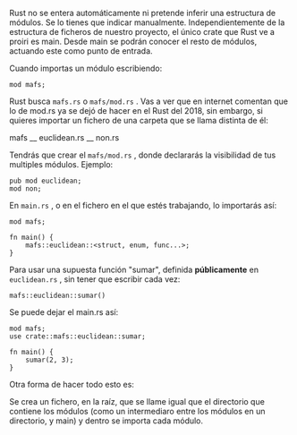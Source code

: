 Rust no se entera automáticamente ni pretende inferir una estructura de módulos. Se lo tienes que indicar manualmente. Independientemente de la estructura de ficheros de nuestro proyecto, el único crate que Rust ve a proiri es main. Desde main se podrán conocer el resto de módulos, actuando este como punto de entrada.

Cuando importas un módulo escribiendo:

``` 
mod mafs;
```

Rust busca  ```mafs.rs```  o  ```mafs/mod.rs``` . Vas a ver que en internet comentan que lo de mod.rs ya se dejó de hacer en el Rust del 2018, sin embargo, si quieres importar un fichero de una carpeta que se llama distinta de él:

mafs
	__ euclidean.rs
	__ non.rs

Tendrás que crear el  ```mafs/mod.rs``` , donde declararás la visibilidad de tus multiples módulos. Ejemplo:

```
pub mod euclidean;
mod non;
```

En  ```main.rs``` , o en el fichero en el que estés trabajando, lo importarás así:

```
mod mafs;

fn main() {
	mafs::euclidean::<struct, enum, func...>;
}
```

Para usar una supuesta función "sumar", definida **públicamente** en  ```euclidean.rs``` , sin tener que escribir cada vez:

```
mafs::euclidean::sumar()
```

Se puede dejar el main.rs así:

```
mod mafs;
use crate::mafs::euclidean::sumar;

fn main() {
	sumar(2, 3);
}
```

Otra forma de hacer todo esto es:

Se crea un fichero, en la raíz, que se llame igual que el directorio que contiene los módulos (como un intermediaro entre los módulos en un directorio, y main) y dentro se importa cada módulo.